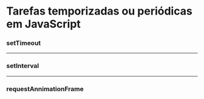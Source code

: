 # **Tarefas temporizadas ou periódicas em JavaScript**

###  setTimeout







---

### setInterval









---

### requestAnnimationFrame



